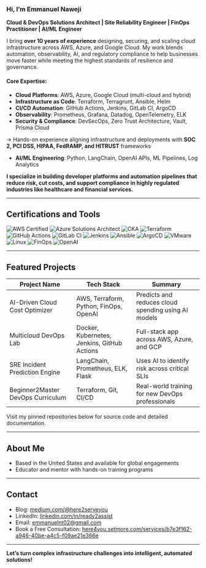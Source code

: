 ### Hi, I’m Emmanuel Naweji

**Cloud & DevOps Solutions Architect | Site Reliability Engineer | FinOps Practitioner | AI/ML Engineer**

I bring **over 10 years of experience** designing, securing, and scaling cloud infrastructure across AWS, Azure, and Google Cloud. My work blends automation, observability, AI, and regulatory compliance to help businesses move faster while meeting the highest standards of resilience and governance.

#### Core Expertise:
- **Cloud Platforms**: AWS, Azure, Google Cloud (multi-cloud and hybrid)
- **Infrastructure as Code**: Terraform, Terragrunt, Ansible, Helm
- **CI/CD Automation**: GitHub Actions, Jenkins, GitLab CI, ArgoCD
- **Observability**: Prometheus, Grafana, Datadog, OpenTelemetry, ELK
- **Security & Compliance**: DevSecOps, Zero Trust Architecture, Vault, Prisma Cloud

→ Hands-on experience aligning infrastructure and deployments with **SOC 2, PCI DSS, HIPAA, FedRAMP, and HITRUST** frameworks

- **AI/ML Engineering**: Python, LangChain, OpenAI APIs, ML Pipelines, Log Analytics

**I specialize in building developer platforms and automation pipelines that reduce risk, cut costs, and support compliance in highly regulated industries like healthcare and financial services.**

---

## Certifications and Tools

![AWS Certified](https://img.shields.io/badge/AWS-Certified-blue?logo=amazonaws)
![Azure Solutions Architect](https://img.shields.io/badge/Azure-Solutions%20Architect-0078D4?logo=microsoftazure)
![CKA](https://img.shields.io/badge/Kubernetes-CKA-blue?logo=kubernetes)
![Terraform](https://img.shields.io/badge/IaC-Terraform-623CE4?logo=terraform)
![GitHub Actions](https://img.shields.io/badge/CI/CD-GitHub%20Actions-blue?logo=githubactions)
![GitLab CI](https://img.shields.io/badge/CI/CD-GitLab%20CI-FC6D26?logo=gitlab)
![Jenkins](https://img.shields.io/badge/CI/CD-Jenkins-D24939?logo=jenkins)
![Ansible](https://img.shields.io/badge/Automation-Ansible-red?logo=ansible)
![ArgoCD](https://img.shields.io/badge/GitOps-ArgoCD-orange?logo=argo)
![VMware](https://img.shields.io/badge/Virtualization-VMware-607078?logo=vmware)
![Linux](https://img.shields.io/badge/OS-Linux-black?logo=linux)
![FinOps](https://img.shields.io/badge/FinOps-Cost%20Optimization-green?logo=money)
![OpenAI](https://img.shields.io/badge/AI-OpenAI-ff9900?logo=openai)

---

## Featured Projects

| Project Name | Tech Stack | Summary |
|--------------|------------|---------|
| AI-Driven Cloud Cost Optimizer | AWS, Terraform, Python, FinOps, OpenAI | Predicts and reduces cloud spending using AI models |
| Multicloud DevOps Lab | Docker, Kubernetes, Jenkins, GitHub Actions | Full-stack app across AWS, Azure, and GCP |
| SRE Incident Prediction Engine | LangChain, Prometheus, ELK, Flask | Uses AI to identify risk across critical SLIs |
| Beginner2Master DevOps Curriculum | Terraform, Git, CI/CD | Real-world training for new DevOps professionals |

Visit my pinned repositories below for source code and detailed documentation.

---

## About Me

- Based in the United States and available for global engagements
- Educator and mentor with hands-on training programs


---

## Contact

- Blog: [medium.com/@here2serveyou](https://medium.com/@here2serveyou)
- LinkedIn: [linkedin.com/in/ready2assist](https://www.linkedin.com/in/ready2assist)
- Email: emmanuelnt02@gmail.com
- Book a Free Consultation: [here4you.setmore.com/services/b7e3f162-a946-40be-a4c5-f09ae21e366e](https://here4you.setmore.com/services/b7e3f162-a946-40be-a4c5-f09ae21e366e)

---

**Let’s turn complex infrastructure challenges into intelligent, automated solutions!**
